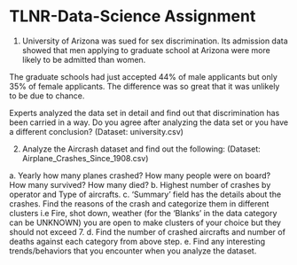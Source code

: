 # TLNR-Data-Science Assignment

1.	University of Arizona was sued for sex discrimination. Its admission data showed that 
men applying to graduate school at Arizona were more likely to be admitted than women.

The graduate schools had just accepted 44% of male applicants but only 35% of female 
applicants. The difference was so great that it was unlikely to be due to chance.

Experts analyzed the data set in detail and find out that discrimination has been carried
in a way. Do you agree after analyzing the data set or you have a different conclusion? 
(Dataset: university.csv)


2.	Analyze the Aircrash dataset and find out the following: 
(Dataset: Airplane_Crashes_Since_1908.csv)

a.	Yearly how many planes crashed? How many people were on board? How many survived? 
How many died?
b.	Highest number of crashes by operator and Type of aircrafts.
c.	‘Summary’ field has the details about the crashes. Find the reasons of the crash and 
categorize them in different clusters i.e Fire, shot down, weather (for the ‘Blanks’ in 
the data category can be UNKNOWN) you are open to make clusters of your choice but they 
should not exceed 7.
d.	Find the number of crashed aircrafts and number of deaths against each category from 
above step.
e.	Find any interesting trends/behaviors that you encounter when you analyze the dataset.


